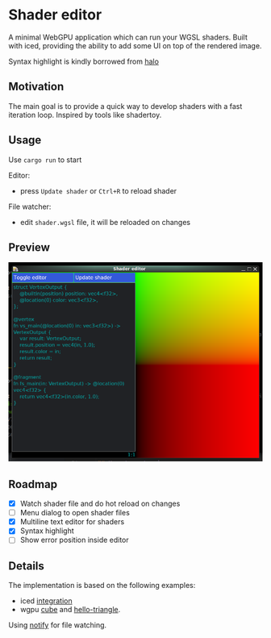 # Shader editor

A minimal WebGPU application which can run your WGSL shaders.
Built with iced, providing the ability to add some UI on top
of the rendered image.

Syntax highlight is kindly borrowed from [halo](https://github.com/bungoboingo/halo)

## Motivation

The main goal is to provide a quick way to develop shaders with
a fast iteration loop. Inspired by tools like shadertoy.

## Usage

Use `cargo run` to start

Editor:
- press `Update shader` or `Ctrl+R` to reload shader

File watcher:
- edit `shader.wgsl` file, it will be reloaded on changes

## Preview

<img alt="preview" src="editor.png">

## Roadmap

- [x] Watch shader file and do hot reload on changes
- [ ] Menu dialog to open shader files
- [x] Multiline text editor for shaders
- [x] Syntax highlight
- [ ] Show error position inside editor

## Details

The implementation is based on the following examples:
- iced [integration](https://github.com/iced-rs/iced/tree/master/examples/integration)
- wgpu [cube](https://github.com/gfx-rs/wgpu/tree/trunk/examples/cube)
  and [hello-triangle](https://github.com/gfx-rs/wgpu/tree/trunk/examples/hello-triangle).

Using [notify](https://github.com/notify-rs/notify)
for file watching.
